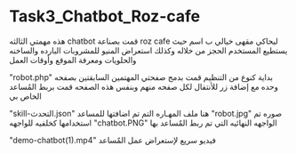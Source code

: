 # Task3_Chatbot_Roz-cafe
هذه مهمتي الثالثه
chatbot قمت بصناعة
roz cafe ليحاكي مقهى خيالي ب اسم
حيث يستطيع المستخدم الحجز من خلاله وكذلك
استعراض المنيو للمشروبات البارده والساخنه والحلويات
ومعرفة الموقع وأوقات العمل 

"robot.php"
بداية كنوع من التنظيم قمت بدمج صفحتي المهتمين السابقتين
بصفحه وحده مع إضافة زر للأنتفال لكل صفحه منهم
وبنفس هذه الصفحه قمت بربط المُساعد الخاص بي

"skill-التحدث.json"
هنا ملف المهـاره  التم تم اضافتها للمساعد
"robot.jpg"
صوره تم استخدامها كخلفيه للواجهه 
"chatbot.PNG"
الواجهه النهائيه التي تم ربط المٌساعد بها

"demo-chatbot(1).mp4"
فيديو سريع لإستعراض عمل المٌساعد
